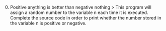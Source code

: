 0. Positive anything is better than negative nothing > This program will assign a random number to the variable n each time it is executed. Complete the source code in order to print whether the number stored in the variable n is positive or negative.
